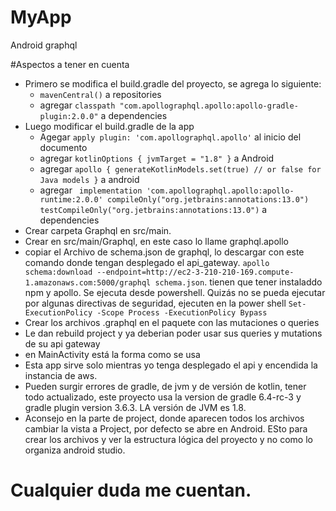 # MyApp
Android graphql


#Aspectos a tener en cuenta
- Primero se modifica el build.gradle del proyecto, se agrega lo siguiente:
  - `mavenCentral()` a repositories
  - agregar `classpath "com.apollographql.apollo:apollo-gradle-plugin:2.0.0"` a dependencies
- Luego modificar el build.gradle de la app
  - Agegar `apply plugin: 'com.apollographql.apollo'` al inicio del documento
  - agregar `kotlinOptions { jvmTarget = "1.8" }` a Android
  - agregar `apollo {
        generateKotlinModels.set(true) // or false for Java models
    }` a android
  - agregar ` implementation 'com.apollographql.apollo:apollo-runtime:2.0.0'
    compileOnly("org.jetbrains:annotations:13.0")
    testCompileOnly("org.jetbrains:annotations:13.0")` a dependencies
- Crear carpeta Graphql en src/main. 
- Crear  en src/main/Graphql, en este caso lo llame graphql.apollo
- copiar el Archivo de schema.json de graphql, lo descargar con este comando donde tengan desplegado el api_gateway. `apollo schema:download --endpoint=http://ec2-3-210-210-169.compute-1.amazonaws.com:5000/graphql schema.json`. tienen que tener instaladdo npm y apollo. Se ejecuta desde powershell. Quizás no se pueda ejecutar por algunas directivas de seguridad, ejecuten en la power shell `Set-ExecutionPolicy -Scope Process -ExecutionPolicy Bypass`
- Crear los archivos .graphql en el paquete con las mutaciones o queries
- Le dan rebuild project y ya deberian poder usar sus queries y mutations de su api gateway
- en MainActivity está la forma como se usa
- Esta app sirve solo mientras yo tenga desplegado el api y encendida la instancia de aws.
- Pueden surgir errores de gradle, de jvm y de versión de kotlin, tener todo actualizado, este proyecto usa la version de gradle 6.4-rc-3 y gradle plugin version 3.6.3. LA versión de JVM es 1.8.
- Aconsejo en la parte  de project, donde aparecen todos los archivos cambiar la vista a Project, por defecto se abre en Android. ESto para crear los archivos y ver la estructura lógica del proyecto y no como lo organiza android studio.
# Cualquier duda me cuentan.

    


